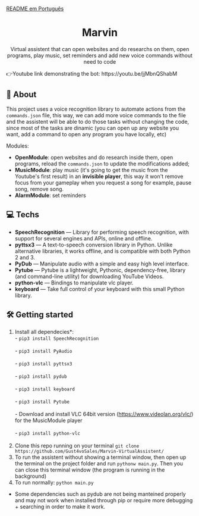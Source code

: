 [README em Português](https://github.com/Gust4voSales/Marvin-VirtualAssistent/blob/master/README-pt.md)
<h1 align="center">
Marvin
</h1>

<p align="center">Virtual assistent that can open websites and do researchs on them, open programs, play music, set reminders and add new voice commands without need to code</p>
👉Youtube link demonstrating the bot: https://youtu.be/jjMbnQShabM

## 📜 About
This project uses a voice recognition library to automate actions from the ```commands.json``` file, this way, we can add more voice commands to the file and the assistent will be 
able to do those tasks without changing the code, since most of the tasks are dinamic (you can open up any website you want, 
add a command to open any program you have locally, etc)

Modules:
 - **OpenModule**: open websites and do research inside them, open programs, reload the ```commands.json``` to update the modifications added;
 - **MusicModule**: play music (it's going to get the music from the Youtube's first result) in an **invisible player**, this way it won't remove focus from your gameplay when you request a song for example, pause song, remove song.
 - **AlarmModule**: set reminders


## 💻 Techs
[//]: # (Add the features of your project here:)
- **SpeechRecognition** — Library for performing speech recognition, with support for several engines and APIs, online and offline.
- **pyttsx3** — A text-to-speech conversion library in Python. Unlike alternative libraries, it works offline, and is compatible with both Python 2 and 3.
- **PyDub** — Manipulate audio with a simple and easy high level interface.
- **Pytube** — Pytube is a lightweight, Pythonic, dependency-free, library (and command-line utility) for downloading YouTube Videos.
- **python-vlc** — Bindings to manipulate vlc player.
- **keyboard** — Take full control of your keyboard with this small Python library.

## 🛠 Getting started
1. Install all dependecies*: 
  &nbsp; &nbsp;<div>- ```pip3 install SpeechRecognition``` </div>
  &nbsp; &nbsp;<div>- ```pip3 install PyAudio``` </div>
  &nbsp; &nbsp;<div>- ```pip3 install pyttsx3``` </div>
  &nbsp; &nbsp;<div>- ```pip3 install pydub``` </div>
  &nbsp; &nbsp;<div>- ```pip3 install keyboard``` </div>
  &nbsp; &nbsp;<div>- ```pip3 install Pytube``` </div>
  &nbsp; &nbsp;<div>- Download and install VLC 64bit version (https://www.videolan.org/vlc/) for the MusicModule player </div>
  &nbsp; &nbsp;<div>- ```pip3 install python-vlc``` </div> <br>  
2. Clone this repo running on your terminal ```git clone https://github.com/Gust4voSales/Marvin-VirtualAssistent/ ``` 
3. To run the assistent without showing a terminal window, then open up the terminal on the project folder and run ```pythonw main.py```. 
  Then you can close this terminal window (the program is running in the background) 
3. To run normally: ```python main.py```

* Some dependencies such as pydub are not being manteined properly and may not work when installed through pip or require more debugging + searching in order to make it work.

